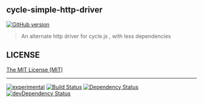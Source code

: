 ## cycle-simple-http-driver

[![GitHub version](https://badge.fury.io/gh/kaosat-dev%2Fcycle-simple-http-driver.svg)](https://badge.fury.io/gh/kaosat-dev%2Fcycle-simple-http-driver)

>An alternate http driver for cycle.js , with less dependencies


## LICENSE

[The MIT License (MIT)](https://github.com/kaosat-dev/cycle-simple-http-driver/blob/master/LICENSE)

- - -

[![experimental](http://badges.github.io/stability-badges/dist/experimental.svg)](http://github.com/badges/stability-badges)
[![Build Status](https://travis-ci.org/kaosat-dev/cycle-simple-http-driver.svg)](https://travis-ci.org/kaosat-dev/cycle-simple-http-driver)
[![Dependency Status](https://david-dm.org/kaosat-dev/cycle-simple-http-driver.svg)](https://david-dm.org/kaosat-dev/cycle-simple-http-driver)
[![devDependency Status](https://david-dm.org/kaosat-dev/cycle-simple-http-driver/dev-status.svg)](https://david-dm.org/kaosat-dev/cycle-simple-http-driver#info=devDependencies)